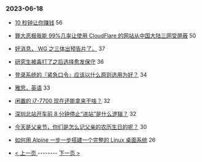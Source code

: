 ### 2023-06-18 
- [10 秒钟让你赚钱](https://www.v2ex.com/t/949675) 56
- [罪大恶极我能 99%几率让使用 CloudFlare 的网站从中国大陆三网受屏蔽](https://www.v2ex.com/t/949599) 50
- [好消息， WG 之三体出预告片了。](https://www.v2ex.com/t/949690) 37
- [研究生被毒打了之后选择愈发保守](https://www.v2ex.com/t/949652) 36
- [登录系统的『紧急口令』应该以什么原则选用为好？](https://www.v2ex.com/t/949658) 34
- [雅思，英语](https://www.v2ex.com/t/949685) 33
- [闲置的 i7-7700 现在还能拿来干啥？](https://www.v2ex.com/t/949665) 32
- [深圳北站开车前 8 分钟停止“进站”是什么逻辑？](https://www.v2ex.com/t/949701) 32
- [今天是父亲节，你们是怎么记父亲的农历生日的呢？](https://www.v2ex.com/t/949641) 30
- [如何用 Alpine 一步一步搭建一个完整的 Linux 桌面系统](https://www.v2ex.com/t/949683) 26 

- [ < 上一页 ](https://github.com/able8/v2ex-hot-record/blob/master/2023-06-17.md) -------- [ 下一页 > ](https://github.com/able8/v2ex-hot-record/blob/master/2023-06-19.md)